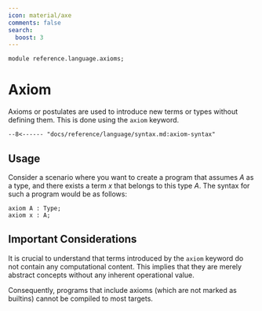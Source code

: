 ```yaml
---
icon: material/axe
comments: false
search:
  boost: 3
---
```


```juvix hide
module reference.language.axioms;
```

# Axiom

Axioms or postulates are used to introduce new terms or types without defining
them. This is done using the `axiom` keyword.

```text
--8<------ "docs/reference/language/syntax.md:axiom-syntax"
```

## Usage

Consider a scenario where you want to create a program that assumes _A_ as a
type, and there exists a term _x_ that belongs to this type _A_. The syntax for
such a program would be as follows:

```juvix
axiom A : Type;
axiom x : A;
```

## Important Considerations

It is crucial to understand that terms introduced by the `axiom` keyword do not
contain any computational content. This implies that they are merely abstract
concepts without any inherent operational value.

Consequently, programs that include axioms (which are not marked as builtins)
cannot be compiled to most targets.
